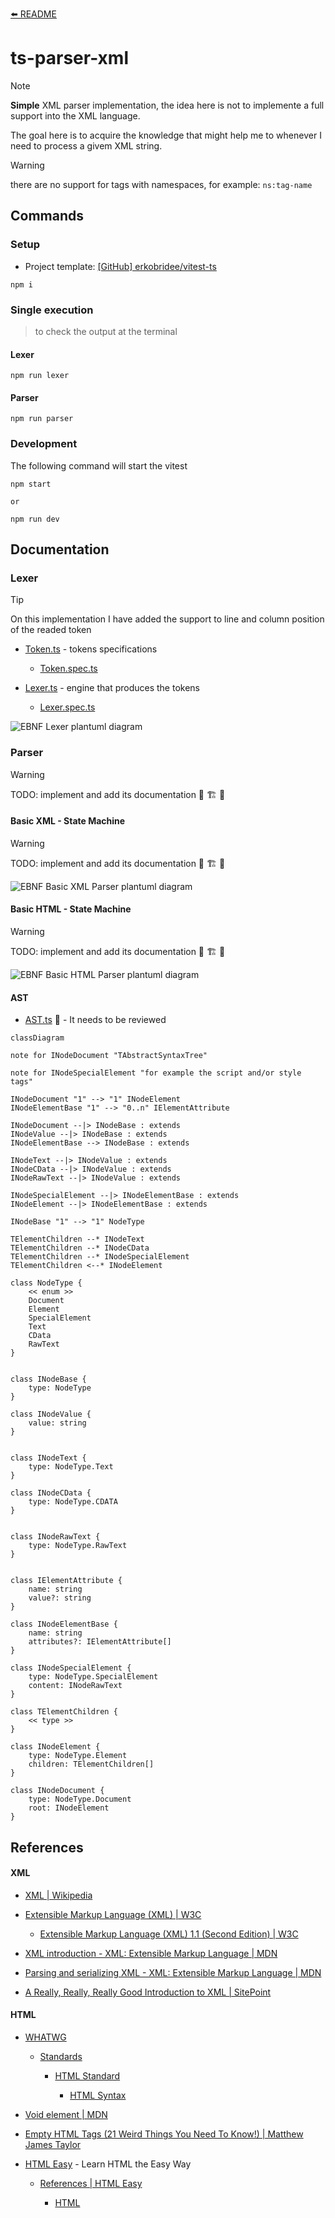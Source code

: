 [⬅️ README](../../README.md)

# ts-parser-xml

> [!NOTE]
>
> **Simple** XML parser implementation, the idea here is not to implemente a full support into the XML language.
>
> The goal here is to acquire the knowledge that might help me to whenever I need to process a givem XML string.

> [!WARNING]
>
> there are no support for tags with namespaces, for example: `ns:tag-name`

## Commands

### Setup

- Project template: [[GitHub] erkobridee/vitest-ts](https://github.com/erkobridee/vitest-ts)

```
npm i
```

### Single execution

> to check the output at the terminal

#### Lexer

```
npm run lexer
```

#### Parser

```
npm run parser
```

### Development

The following command will start the vitest

```
npm start

or

npm run dev
```

## Documentation

### Lexer

> [!TIP]
>
> On this implementation I have added the support to line and column position of the readed token

- [Token.ts](src/lexer/Token.ts) - tokens specifications

  - [Token.spec.ts](src/lexer/__tests__/Token.spec.ts)

- [Lexer.ts](src/lexer/Lexer.ts) - engine that produces the tokens

  - [Lexer.spec.ts](src/lexer/__tests__/Lexer.spec.ts)

![EBNF Lexer plantuml diagram](assets/images/lexer.png)

### Parser

> [!WARNING]
>
> TODO: implement and add its documentation 🚨 🏗️ 🚧

#### Basic XML - State Machine

> [!WARNING]
>
> TODO: implement and add its documentation 🚨 🏗️ 🚧

![EBNF Basic XML Parser plantuml diagram](assets/images/parser-xml.png)

#### Basic HTML - State Machine

> [!WARNING]
>
> TODO: implement and add its documentation 🚨 🏗️ 🚧

![EBNF Basic HTML Parser plantuml diagram](assets/images/parser-html.png)

#### AST

- [AST.ts](src/parser/AST.ts) 🚧 - It needs to be reviewed

```mermaid
classDiagram

note for INodeDocument "TAbstractSyntaxTree"

note for INodeSpecialElement "for example the script and/or style tags"

INodeDocument "1" --> "1" INodeElement
INodeElementBase "1" --> "0..n" IElementAttribute

INodeDocument --|> INodeBase : extends
INodeValue --|> INodeBase : extends
INodeElementBase --> INodeBase : extends

INodeText --|> INodeValue : extends
INodeCData --|> INodeValue : extends
INodeRawText --|> INodeValue : extends

INodeSpecialElement --|> INodeElementBase : extends
INodeElement --|> INodeElementBase : extends

INodeBase "1" --> "1" NodeType

TElementChildren --* INodeText
TElementChildren --* INodeCData
TElementChildren --* INodeSpecialElement
TElementChildren <--* INodeElement

class NodeType {
    << enum >>
    Document
    Element
    SpecialElement
    Text
    CData
    RawText
}


class INodeBase {
    type: NodeType
}

class INodeValue {
    value: string
}


class INodeText {
    type: NodeType.Text
}

class INodeCData {
    type: NodeType.CDATA
}


class INodeRawText {
    type: NodeType.RawText
}


class IElementAttribute {
    name: string
    value?: string
}

class INodeElementBase {
    name: string
    attributes?: IElementAttribute[]
}

class INodeSpecialElement {
    type: NodeType.SpecialElement
    content: INodeRawText
}

class TElementChildren {
    << type >>
}

class INodeElement {
    type: NodeType.Element
    children: TElementChildren[]
}

class INodeDocument {
    type: NodeType.Document
    root: INodeElement
}

```

## References

#### XML

- [XML | Wikipedia](https://en.wikipedia.org/wiki/XML)

- [Extensible Markup Language (XML) | W3C](https://www.w3.org/XML/)

  - [Extensible Markup Language (XML) 1.1 (Second Edition) | W3C](https://www.w3.org/TR/2006/REC-xml11-20060816/)

- [XML introduction - XML: Extensible Markup Language | MDN](https://developer.mozilla.org/en-US/docs/Web/XML/XML_introduction)

- [Parsing and serializing XML - XML: Extensible Markup Language | MDN](https://developer.mozilla.org/en-US/docs/Web/XML/Parsing_and_serializing_XML)

- [A Really, Really, Really Good Introduction to XML | SitePoint](https://www.sitepoint.com/really-good-introduction-xml/)

#### HTML

- [WHATWG](https://whatwg.org/)

  - [Standards](https://spec.whatwg.org/)

    - [HTML Standard](https://html.spec.whatwg.org/)

      - [HTML Syntax](https://html.spec.whatwg.org/multipage/syntax.html)

- [Void element | MDN](https://developer.mozilla.org/en-US/docs/Glossary/Void_element)

- [Empty HTML Tags (21 Weird Things You Need To Know!) | Matthew James Taylor](https://matthewjamestaylor.com/empty-tags)

- [HTML Easy](https://www.html-easy.com/) - Learn HTML the Easy Way

  - [References | HTML Easy](https://www.html-easy.com/references/)

    - [HTML <style> Tag: Usage, Attributes, and Examples | HTML Easy](https://www.html-easy.com/references/html-style-tag/)

### ANTLR v4 Grammar

- [[GitHub] antlr/grammars-v4](https://github.com/antlr/grammars-v4) - Grammars written for ANTLR v4; expectation that the grammars are free of actions.

  - [xml](https://github.com/antlr/grammars-v4/tree/master/xml) - [lexer](https://github.com/antlr/grammars-v4/blob/master/xml/XMLLexer.g4) | [parser](https://github.com/antlr/grammars-v4/blob/master/xml/XMLParser.g4)

### EBNF

- [EBNF for XML 1.0 | Jelks' Home Page](https://www.jelks.nu/XML/xmlebnf.html)

- [XML 1.0 EBNF | Liquid Technologies - XML Glossary](https://www.liquid-technologies.com/Reference/Glossary/XML_EBNF1.0.html)

- [XML 1.1 EBNF | Liquid Technologies - XML Glossary](https://www.liquid-technologies.com/Reference/Glossary/XML_EBNF1.1.html)

### Implementations

- [[GitHub] pladaria/xml-lexer](https://github.com/pladaria/xml-lexer) - Javascript XML Lexer

- [[GitHub] holloway/xml-zero.js](https://github.com/holloway/xml-zero.js) - Friendly and forgiving HTML5/XML5 parser that supports React JSX, and uses zero-copy techniques

  - [packages/xml-zero-lexer](https://github.com/holloway/xml-zero.js/tree/master/packages/xml-zero-lexer) -Friendly and forgiving HTML5/XML5/React-JSX lexer/parser with lots of tests. Memory-efficient and Web Worker compatible.

- [[GitHub] FullStackPlayer/ts-xml-parser](https://github.com/FullStackPlayer/ts-xml-parser) - A better xml parser written in pure typescript and works well with deno.

- [[GitHub] NaturalIntelligence/fast-xml-parser](https://github.com/NaturalIntelligence/fast-xml-parser) - Validate XML, Parse XML and Build XML rapidly without C/C++ based libraries and no callback.

- [[GitHub] kornelski/xml-rs](https://github.com/kornelski/xml-rs) - An XML library in Rust ( [lexer](https://github.com/kornelski/xml-rs/blob/main/src/reader/lexer.rs) )

### Utils

- [Unicode Explorer](https://unicode-explorer.com/)

  - [Unicode blocks | Unicode Explorer](https://unicode-explorer.com/blocks)

- [UnicodePlus](https://unicodeplus.com/)

  - [Unicode Blocks | UnicodePlus](https://unicodeplus.com/block)

#### RegExp

- [Regex Vis](https://regex-vis.com/)

- [Regular Expressions 101](https://regex101.com/)

- [Regular expressions | javascript.info](https://javascript.info/regular-expressions)

- [Regular Expressions > JavaScript | MDN](https://developer.mozilla.org/en-US/docs/Web/JavaScript/Guide/Regular_expressions)

  - [Character classes > Regular Expressions > JavaScript | MDN](https://developer.mozilla.org/en-US/docs/Web/JavaScript/Guide/Regular_expressions/Character_classes)

##### Unicode

- [Regexp - Unicode: flag "u" and class \p{...} | javascript.info](https://javascript.info/regexp-unicode)

- [Unicode | Understanding JavaScript RegExp](https://learnbyexample.github.io/learn_js_regexp/unicode.html)

#### Class Diagrams

- [Mermaid Class Diagram | Mermaid Docs](https://mermaid.js.org/syntax/classDiagram.html)

- [UML Class Diagram Relationships Explained with Examples | Creately](https://creately.com/guides/class-diagram-relationships/)

